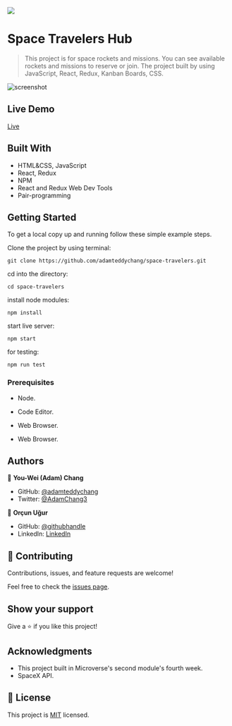 ![](https://img.shields.io/badge/Microverse-blueviolet)

# Space Travelers Hub

> This project is for space rockets and missions. You can see available rockets and missions to reserve or join. The project built by using JavaScript, React, Redux,
Kanban Boards, CSS.

![screenshot](./app_screenshot.png)

## Live Demo

[Live](https://spacetravellers.netlify.app/)

## Built With

- HTML&CSS, JavaScript
- React, Redux
- NPM
- React and Redux Web Dev Tools
- Pair-programming

## Getting Started

To get a local copy up and running follow these simple example steps.

Clone the project by using terminal:

```
git clone https://github.com/adamteddychang/space-travelers.git
```

cd into the directory:

```
cd space-travelers
```

install node modules:

```
npm install
```

start live server:

```
npm start
```

for testing:

```
npm run test
```

### Prerequisites

- Node.
- Code Editor.
- Web Browser.

- Web Browser.

## Authors

👤 **You-Wei (Adam) Chang** 
- GitHub: [@adamteddychang](https://github.com/adamteddychang)
- Twitter: [@AdamChang3](https://twitter.com/AdamChang3) 

👤 **Orçun Uğur**

- GitHub: [@githubhandle](https://github.com/luftedar)
- LinkedIn: [LinkedIn](https://www.linkedin.com/in/orcunugur)

## 🤝 Contributing

Contributions, issues, and feature requests are welcome!

Feel free to check the [issues page](../../issues/).

## Show your support

Give a ⭐️ if you like this project!

## Acknowledgments

- This project built in Microverse's second module's fourth week.
- SpaceX API.

## 📝 License

This project is [MIT](./MIT.md) licensed.
